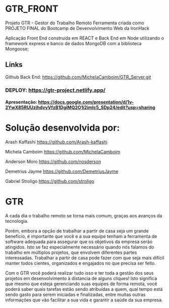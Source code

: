 # GTR_FRONT
Projeto GTR - Gestor do Trabalho Remoto
Ferramenta criada como PROJETO FINAL do Bootcamp de Devenvolvimento Web da IronHack

Aplicação Front End construida em REACT e Back End em Node utilizando o framework express e banco de dados MongoDB com a biblioteca Mongoose;

## Links
Github Back End: https://github.com/MichelaCamboim/GTR_Server.git
### DEPLOY: https://gtr-project.netlify.app/
#### Apresentação: https://docs.google.com/presentation/d/1v-2YwX85RUUzihdvvVfzB1DgiMQ2O1i2imlc5_SDp24/edit?usp=sharing


# Solução desenvolvida por:
Arash Kaffashi https://github.com/Arash-kaffashi

Michela Camboim https://github.com/MichelaCamboim

Anderson Moro https://github.com/nosderson

Demetrius Jayme https://github.com/DemetriusJayme

Gabriel Stroligo https://github.com/stroligo


# GTR
A cada dia o trabalho remoto se torna mais comum, graças aos avanços da tecnologia.

Porém, embora a opção de trabalhar a partir de casa seja um grande benefício, é importante que você e a sua equipe tenham a ferramenta de software adequada para assegurar que os objetivos da empresa serão atingidos. Isto se faz especialmente necessário quando nós falamos do trabalho em múltiplos projetos, que envolvem diferentes partes interessadas. Trabalhar a partir de casa pode fazer com que seja mais difícil manter todos cientes, organizados e engajados no que precisa ser feito.

Com o GTR você poderá realizar tudo isso e ter toda a gestão dos seus projetos em desenvolvimento à distancia de alguns cliques!
Isto significa que mesmo que esteja gerenciando suas equipes de forma remota, você poderá saber quais tarefas estão sendo atribuídas a quem, qual tempo está sendo gasto para serem iniciadas e finalizadas, entre muitas outras informações que vão facilitar a sua vida e garantir a saúde da sua empresa.
